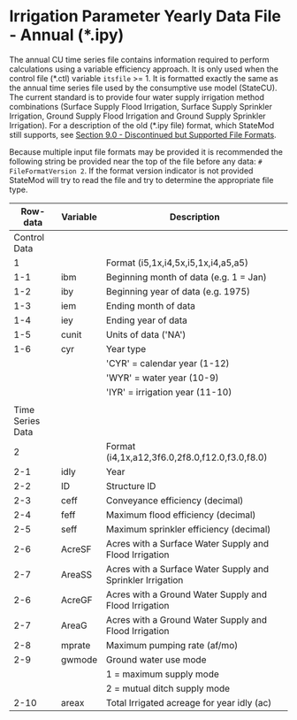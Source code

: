 # Irrigation Parameter Yearly Data File - Annual (*.ipy) #

The annual CU time series file contains information required to perform calculations using a variable efficiency approach. It is only used when 
the control file (\*.ctl) variable `itsfile` >= 1. It is formatted exactly the same as the annual time series file used by the consumptive use model 
(StateCU). The current standard is to provide four water supply irrigation method combinations (Surface Supply Flood Irrigation, Surface Supply 
Sprinkler Irrigation, Ground Supply Flood Irrigation and Ground Supply Sprinkler Irrigation). For a description of the old (\*.ipy file) format, which 
StateMod still supports, see [Section 9.0 - Discontinued but Supported File Formats](../Discontinued/91.md). 

Because multiple input file formats may be provided it is recommended the following string be provided near the top of the file before any 
data: `# FileFormatVersion 2`. If the format version indicator is not provided StateMod will try to read the file and try to determine the appropriate 
file type.

| Row-data							| Variable						| Description 								|				
| ------------------				| --------------------			| --------									|
| Control Data						| 								| 											|
| 1 								| 								| Format (i5,1x,i4,5x,i5,1x,i4,a5,a5)
| 1-1								| ibm							| Beginning month of data (e.g. 1 = Jan)
| 1-2								| iby							| Beginning year of data (e.g. 1975)
| 1-3								| iem							| Ending month of data
| 1-4								| iey							| Ending year of data 
| 1-5								| cunit							| Units of data ('NA')
| 1-6								| cyr							| Year type 
| 									| 								| 'CYR' = calendar year (1-12)
| 									| 								| 'WYR' = water year (10-9)
| 									| 								| 'IYR' = irrigation year (11-10)
| | | |
| Time Series Data | | |
| 2									| 								| Format (i4,1x,a12,3f6.0,2f8.0,f12.0,f3.0,f8.0)
| 2-1								| idly							| Year
| 2-2								| ID							| Structure ID
| 2-3								| ceff							| Conveyance efficiency (decimal)
| 2-4								| feff							| Maximum flood efficiency (decimal)
| 2-5								| seff							| Maximum sprinkler efficiency (decimal)
| 2-6								| AcreSF						| Acres with a Surface Water Supply and Flood Irrigation
| 2-7								| AreaSS						| Acres with a Surface Water Supply and Sprinkler Irrigation
| 2-6								| AcreGF						| Acres with a Ground Water Supply and Flood Irrigation
| 2-7								| AreaG							| Acres with a Ground Water Supply and Flood Irrigation
| 2-8								| mprate						| Maximum pumping rate (af/mo)
| 2-9								| gwmode						| Ground water use mode 
| 									| 								| 1 = maximum supply mode
| 									| 								| 2 = mutual ditch supply mode
| 2-10								| areax							| Total Irrigated acreage for year idly (ac) 

